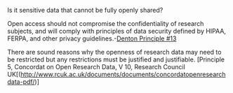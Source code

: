 Is it sensitive data that cannot be fully openly shared?

Open access should not compromise the confidentiality of research subjects, and will comply with principles of data security defined by HIPAA, FERPA, and other privacy guidelines.-[Denton Principle #13](https://openaccess.unt.edu/denton-declaration)

There are sound reasons why the openness of research data may need to be restricted but any restrictions must be justified and justifiable. [Principle 5, Concordat on Open Research Data, V 10, Research Council UK[(http://www.rcuk.ac.uk/documents/documents/concordatopenresearchdata-pdf/)]
